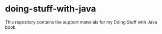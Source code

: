 # doing-stuff-with-java
This repository contains the support materials for my Doing Stuff with Java book.
